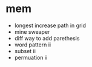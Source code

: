 # mem
- longest increase path in grid
- mine sweaper
- diff way to add parethesis
- word pattern ii
- subset ii
- permuation ii